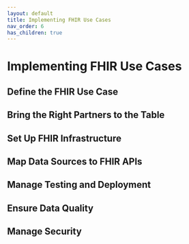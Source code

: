 ```yaml
---
layout: default
title: Implementing FHIR Use Cases
nav_order: 6
has_children: true
---
```


# Implementing FHIR Use Cases

## Define the FHIR Use Case

## Bring the Right Partners to the Table

## Set Up FHIR Infrastructure

## Map Data Sources to FHIR APIs

## Manage Testing and Deployment

## Ensure Data Quality

## Manage Security
